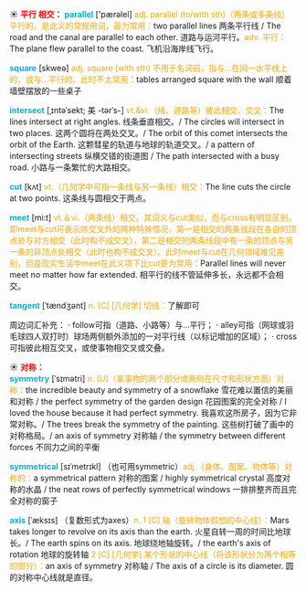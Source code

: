 ☀ <font color="red">**平行 相交：**</font>
<font color="sky blue">**parallel**</font> ['pærəlel] 
<font color="orange">adj. parallel (to/with sth)（两条或多条线）平行的。是此义的常规用词，最为常用：</font>two parallel lines 两条平行线 / The road and the canal are parallel to each other. 道路与运河平行。<font color="orange">adv. 平行：</font>The plane flew parallel to the coast. 飞机沿海岸线飞行。

<font color="sky blue">**square**</font> [skweə] 
<font color="orange">adj. square (with sth) 不用于名词前，指与…在同一水平线上的，或与…平行的。此时不太常用：</font>tables arranged square with the wall 顺着墙壁摆放的一些桌子
           
<font color="sky blue">**intersect**</font> [ˌɪntəˈsekt; 美 -tərˈs-]
<font color="orange">vt.&vi.（线、道路等）彼此相交、交叉：</font>The lines intersect at right angles. 线条垂直相交。/ The circles will intersect in two places. 这两个圆将在两处交叉。/ The orbit of this comet intersects the orbit of the Earth. 这颗彗星的轨道与地球的轨道交叉。/ a pattern of intersecting streets 纵横交错的街道图 / The path intersected with a busy road. 小路与一条繁忙的大路相交。

<font color="sky blue">**cut**</font> [kʌt] 
<font color="orange">vt.（几何学中可指一条线与另一条线）相交：</font>The line cuts the circle at two points. 这条线与圆相交于两点。

<font color="sky blue">**meet**</font> [mi:t] 
<font color="orange">vt.＆vi.（两条线）相交。其词义与cut类似，而与cross有明显区别。即meet与cut可表示除交叉外的两种特殊情况，第一是相交的两条线段在各自的顶点处与对方相交（此时构不成交叉），第二是相交的两条线段中有一条的顶点与另一条的非顶点处相交（此时也构不成交叉）。此时meet与cut在几何领域难见差别，但是现实生活中meet在此义项下比cut更为常用：</font>Parallel lines will never meet no matter how far extended. 相平行的线不管延伸多长，永远都不会相交。
           
<font color="sky blue">**tangent**</font> [ˈtændʒənt]
<font color="orange">n. [C] [几何学] 切线：</font>了解即可
          
周边词汇补充：
· follow可指（道路、小路等）与…平行；
· alley可指（网球或羽毛球四人双打时）球场两侧额外添加的一对平行线（以标记增加的区域）；
· cross可指彼此相互交叉，或使事物相交叉或交叠。

☀ <font color="red">**对称：**</font>         
<font color="sky blue">**symmetry**</font> [ˈsɪmətri]
<font color="orange">n. [U]（某事物的两个部分或两侧在尺寸和形状方面）对称：</font>the incredible beauty and symmetry of a snowflake 雪花难以置信的美丽和对称 / the perfect symmetry of the garden design 花园图案的完全对称 / I loved the house because it had perfect symmetry. 我喜欢这所房子，因为它非常对称。/ The trees break the symmetry of the painting. 这些树打破了画中的对称格局。/ an axis of symmetry 对称轴 / the symmetry between different forces 不同力之间的平衡
          
<font color="sky blue">**symmetrical**</font> [sɪˈmetrɪkl]
（也可用symmetric）<font color="orange">adj.（身体、图案、物体等）对称的：</font>a symmetrical pattern 对称的图案 / highly symmetrical crystal 高度对称的水晶 / the neat rows of perfectly symmetrical windows 一排排整齐而且完全对称的窗子

<font color="sky blue">**axis**</font> [ˈæksɪs]
（复数形式为axes）<font color="orange">n. 1 [C] 轴（旋转物体假想的中心线）：</font>Mars takes longer to revolve on its axis than the earth. 火星自转一周的时间比地球长。/ The earth spins on its axis. 地球绕地轴旋转。/ the earth's axis of rotation 地球的旋转轴 <font color="orange">2 [C] [几何学] 某个形状的中心线（将该形状分为两个相等的部分）：</font>an axis of symmetry 对称轴 / The axis of a circle is its diameter. 圆的对称中心线就是直径。



